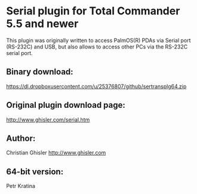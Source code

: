 # Serial plugin for Total Commander 5.5 and newer

This plugin was originally written to access PalmOS(R) PDAs via
Serial port (RS-232C) and USB, but also allows to access other PCs
via the RS-232C serial port.

## Binary download:

https://dl.dropboxusercontent.com/u/25376807/github/sertransplg64.zip

## Original plugin download page:

http://www.ghisler.com/serial.htm

## Author:
Christian Ghisler
http://www.ghisler.com

## 64-bit version:
Petr Kratina
